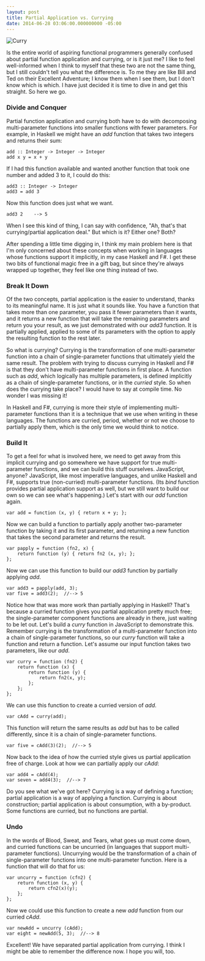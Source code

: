 ```yaml
---
layout: post
title: Partial Application vs. Currying
date: 2014-06-28 03:06:00.000000000 -05:00
---
```

<div class="kg-card-markdown"><p><img src="http://www.foodpeoplewant.com/wp-content/uploads/2009/11/Panang-Beef-Curry-1024x768.jpg" alt="Curry"></p>
<p>Is the entire world of aspiring functional programmers generally confused about partial function application and currying, or is it just me? I like to feel well-informed when I think to myself that these two are not the same thing, but I still couldn't tell you what the difference is. To me they are like Bill and Ted on their Excellent Adventure; I know them when I see them, but I don't know which is which. I have just decided it is time to dive in and get this straight. So here we go.</p>
<h3 id="divideandconquer">Divide and Conquer</h3>
<p>Partial function application and currying both have to do with decomposing multi-parameter functions into smaller functions with fewer parameters. For example, in Haskell we might have an <em>add</em> function that takes two integers and returns their sum:</p>
<pre><code class="language-prettyprint">add :: Integer -&gt; Integer -&gt; Integer
add x y = x + y
</code></pre>
<p>If I had this function available and wanted another function that took one number and added 3 to it, I could do this:</p>
<pre><code class="language-prettyprint">add3 :: Integer -&gt; Integer
add3 = add 3
</code></pre>
<p>Now this function does just what we want.</p>
<pre><code class="language-prettyprint">add3 2    --&gt; 5
</code></pre>
<p>When I see this kind of thing, I can say with confidence, &quot;Ah, that's that currying/partial application deal.&quot; But which is it? Either one? Both?</p>
<p>After spending a little time digging in, I think my main problem here is that I'm only concerned about these concepts when working in languages whose functions support it implicitly, in my case Haskell and F#. I get these two bits of functional magic free in a gift bag, but since they're always wrapped up together, they feel like one thing instead of two.</p>
<h3 id="breakitdown">Break It Down</h3>
<p>Of the two concepts, partial application is the easier to understand, thanks to its meaningful name. It is just what it sounds like. You have a function that takes more than one parameter, you pass it fewer parameters than it wants, and it returns a new function that will take the remaining parameters and return you your result, as we just demonstrated with our <em>add3</em> function. It is partially applied, applied to some of its parameters with the option to apply the resulting function to the rest later.</p>
<p>So what is currying? Currying is the transformation of one multi-parameter function into a chain of single-parameter functions that ultimately yield the same result. The problem with trying to discuss currying in Haskell and F# is that they don't have multi-parameter functions in first place. A function such as <em>add</em>, which logically has multiple parameters, is defined implicitly as a chain of single-parameter functions, or in the <em>curried</em> style. So when does the currying take place? I would have to say at compile time. No wonder I was missing it!</p>
<p>In Haskell and F#, currying is more their style of implementing multi-parameter functions than it is a technique that we use when writing in these languages. The functions are curried, period, whether or not we choose to partially apply them, which is the only time we would think to notice.</p>
<h3 id="buildit">Build It</h3>
<p>To get a feel for what is involved here, we need to get away from this implicit currying and go somewhere we have support for true multi-parameter functions, and we can build this stuff ourselves. JavaScript, anyone? JavaScript, like most imperative languages, and unlike Haskell and F#, supports true (non-curried) multi-parameter functions. (Its <em>bind</em> function provides partial application support as well, but we still want to build our own so we can see what's happening.) Let's start with our <em>add</em> function again.</p>
<pre><code class="language-prettyprint">var add = function (x, y) { return x + y; };
</code></pre>
<p>Now we can build a function to partially apply another two-parameter function by taking it and its first parameter, and returning a new function that takes the second parameter and returns the result.</p>
<pre><code class="language-prettyprint">var papply = function (fn2, x) {
	return function (y) { return fn2 (x, y); };
};
</code></pre>
<p>Now we can use this function to build our <em>add3</em> function by partially applying <em>add</em>.</p>
<pre><code class="language-prettyprint">var add3 = papply(add, 3);
var five = add3(2);  //--&gt; 5
</code></pre>
<p>Notice how that was more work than partially applying in Haskell? That's because a curried function gives you partial application pretty much free; the single-parameter component functions are already in there, just waiting to be let out. Let's build a <em>curry</em> function in JavaScript to demonstrate this. Remember currying is the transformation of a multi-parameter function into a chain of single-parameter functions, so our <em>curry</em> function will take a function and return a function. Let's assume our input function takes two parameters, like our <em>add</em>.</p>
<pre><code class="language-prettyprint">var curry = function (fn2) {
	return function (x) {
    	return function (y) {
        	return fn2(x, y);
        };
    };
};
</code></pre>
<p>We can use this function to create a curried version of <em>add</em>.</p>
<pre><code class="language-prettyprint">var cAdd = curry(add);
</code></pre>
<p>This function will return the same results as <em>add</em> but has to be called differently, since it is a chain of single-parameter functions.</p>
<pre><code class="language-prettyprint">var five = cAdd(3)(2);  //--&gt; 5
</code></pre>
<p>Now back to the idea of how the curried style gives us partial application free of charge. Look at how we can partially apply our <em>cAdd</em>:</p>
<pre><code class="language-prettyprint">var add4 = cAdd(4);
var seven = add4(3);  //--&gt; 7
</code></pre>
<p>Do you see what we've got here? Currying is a way of defining a function; partial application is a way of applying a function. Currying is about construction; partial application is about consumption, with a by-product. Some functions are curried, but no functions are partial.</p>
<h3 id="undo">Undo</h3>
<p>In the words of Blood, Sweat, and Tears, what goes up must come down, and curried functions can be uncurried (in languages that support multi-parameter functions). Uncurrying would be the transformation of a chain of single-parameter functions into one multi-parameter function. Here is a function that will do that for us:</p>
<pre><code class="language-prettyprint">var uncurry = function (cfn2) {
	return function (x, y) {
    	return cfn2(x)(y);
    };
};
</code></pre>
<p>Now we could use this function to create a new <em>add</em> function from our curried <em>cAdd</em>.</p>
<pre><code class="language-prettyprint">var newAdd = uncurry (cAdd);
var eight = newAdd(5, 3);  //--&gt; 8
</code></pre>
<p>Excellent! We have separated partial application from currying. I think I might be able to remember the difference now. I hope you will, too.</p>
</div>
